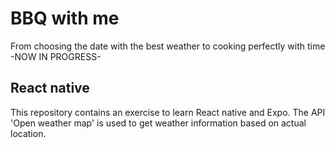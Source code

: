 # BBQ with me
From choosing the date with the best weather to cooking perfectly with time
-NOW IN PROGRESS-

## React native

This repository contains an exercise to learn React native and Expo. 
The API 'Open weather map' is used to get weather information based on actual location.
